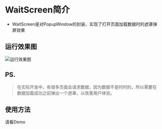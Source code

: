 # WaitScreen简介 #
- WaitScreen是对PopupWindow的封装，实现了打开页面加载数据时的遮罩弹屏效果
 
## 运行效果图 ##
![运行效果图](https://github.com/crazycodeboy/WaitScreen/blob/master/raw/Android%E9%81%AE%E7%BD%A9%E5%BC%B9%E5%B1%8F.gif?raw=true)


## PS. ##

>在实际开发中，有很多页面会请求数据，因为数据不是时时的，所以需要在数据加载成功之前弹出一个遮罩，以改善用户体验。
## 使用方法 ##
请看Demo